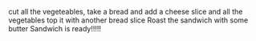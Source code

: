 cut all the vegeteables,
take a bread and add a cheese slice and all the vegetables
top it with another bread slice
Roast the sandwich with some butter
Sandwich is ready!!!!!